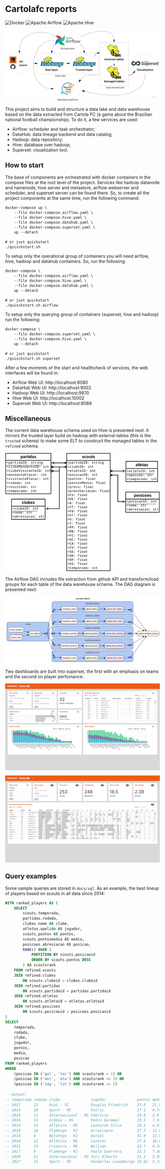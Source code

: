 # Cartolafc reports

<p>
<img alt="Docker" src="https://img.shields.io/badge/docker-%230db7ed.svg?&style=for-the-badge&logo=docker&logoColor=white"/>
<img alt="Apache Airflow" src="https://img.shields.io/badge/apacheairflow-%23017cee.svg?&style=for-the-badge&logo=apache-airflow&logoColor=white"/>
<img alt="Apache Hive" src="https://img.shields.io/badge/apachehive-%23FDEE21.svg?&style=for-the-badge&logo=apache-hive&logoColor=black"/>
</p>

<p align="center">
<img alt="Architecture" src="./docs/architecture.jpg"/>
</p>

This project aims to build and structure a data lake and data warehouse based on the data extracted from Cartola FC (a game about the Brazilian national football championship). To do it, a few services are used:

- Airflow: scheduler and task orchestrator;
- DataHub: data lineage backend and data catalog;
- Hadoop: data repository;
- Hive: database over hadoop;
- Superset: visualization tool.

## How to start

The base of components are orchestrated with docker containers in the compose files at the root level of the project. Services like hadoop datanode and namenode, hive server and metastore, airflow webserver and scheduler, and superset server can be found there. So, to create all the project components at the same time, run the following command:

```shell
docker-compose up \
    --file docker-compose.airflow.yaml \
    --file docker-compose.hive.yaml \
    --file docker-compose.datahub.yaml \
    --file docker-compose.superset.yaml \
    up --detach

# or just quickstart
./quisckstart.sh
```

To setup only the operational group of containers you will need airflow, hive, hadoop and datahub containers. So, run the following:

```shell
docker-compose \
    --file docker-compose.airflow.yaml \
    --file docker-compose.hive.yaml \
    --file docker-compose.datahub.yaml \
    up --detach

# or just quickstart
./quisckstart.sh airflow
```

To setup only the querying group of containers (superset, hive and hadoop) run the following:

```shell
docker-compose \
    --file docker-compose.superset.yaml \
    --file docker-compose.hive.yaml \
    up --detach

# or just quickstart
./quisckstart.sh superset
```

After a few moments of the start and healthcheck of services, the web interfaces will be found in:
- Airflow Web UI: http://localhost:8080
- DataHub Web UI: http://localhost:9002
- Hadoop Web UI: http://localhost:9870
- Hive Web UI: http://localhost:10002
- Superset Web UI: http://localhost:8088

## Miscellaneous

The current data warehouse schema used on Hive is presented next. It mirrors the trusted layer build on hadoop with external tables (this is the `trusted` schema) to make some ELT to construct the managed tables in the `refined` schema.

<p align="center">
<img alt="Database schema" src="./docs/schema.png"/>
</p>

The Airflow DAG includes file extraction from github API and transform/load groups for each table of the data warehouse schema. The DAG diagram is presented next:

<p align="center">
<img alt="Airflow DAG" src="./docs/dag.png"/>
</p>

Two dashboards are built into superset, the first with an emphasis on teams and the second on player perfomance:

<p align="center">
<img alt="Teams dashboard" src="./docs/dashboard-clubes.png"/>
</p>

<p align="center">
<img alt="Players dashboard" src="./docs/dashboard-atletas.png"/>
</p>

## Query examples

Some sample queries are stored in `docs/sql`. As an example, the best lineup of players based on scouts in all data since 2014:

```sql
WITH ranked_players AS (
    SELECT
        scouts.temporada,
        partidas.rodada,
        clubes.nome AS clube,
        atletas.apelido AS jogador,
        scouts.pontos AS pontos,
        scouts.pontosmedia AS media,
        posicoes.abreviacao AS posicao,
        RANK() OVER (
            PARTITION BY scouts.posicaoid
            ORDER BY scouts.pontos DESC
        ) AS scoutsrank
    FROM refined.scouts
    JOIN refined.clubes
        ON scouts.clubeid = clubes.clubeid
    JOIN refined.partidas
        ON scouts.partidaid = partidas.partidaid
    JOIN refined.atletas
        ON scouts.atletaid = atletas.atletaid
    JOIN refined.posicoes
        ON scouts.posicaoid = posicoes.posicaoid
)
SELECT
    temporada,
    rodada,
    clube,
    jogador,
    pontos,
    media,
    posicao
FROM ranked_players
WHERE
    (posicao IN ('gol', 'tec') AND scoutsrank = 1) OR
    (posicao IN ('mei', 'ata') AND scoutsrank <= 3) OR
    (posicao IN ('zag', 'lat') AND scoutsrank <= 2)

-- Output:
-- temporada rodada clube              jogador              pontos media pos
-- 2017      12     Avaí - SC          Douglas Friedrich    33.0   21.83 gol
-- 2014      20     Sport - PE         Patric               27.1   4.74  lat
-- 2014      11     Internacional - RS Fabrício             24.8   5.0   lat
-- 2016      15     Grêmio - RS        Pedro Geromel        23.5   7.97  zag
-- 2014      19     Atlético - MG      Leonardo Silva       20.5   4.01  zag
-- 2019      10     Flamengo - RJ      Arrascaeta           37.7   12.62 mei
-- 2014      4      Botafogo - RJ      Daniel               31.9   12.93 mei
-- 2016      12     Atlético - MG      Cazares              27.6   10.02 mei
-- 2015      23     Cruzeiro - MG      Willian              32.7   4.34  ata
-- 2017      9      Flamengo - RJ      Paolo Guerrero       32.1   7.48  ata
-- 2020      31     Internacional - RS Yuri Alberto         31.5   5.85  ata
-- 2017      15     Sport - PE         Vanderlei Luxemburgo 10.92  5.34  tec
```

